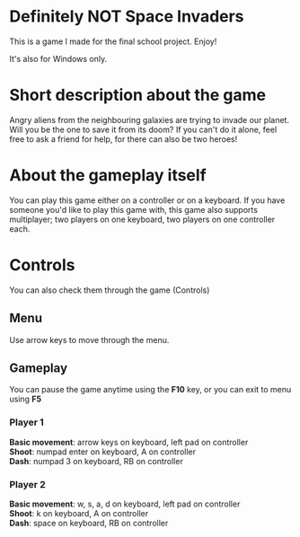 # Definitely NOT Space Invaders
This is a game I made for the final school project. Enjoy!

It's also for Windows only.

# Short description about the game
Angry aliens from the neighbouring galaxies are trying to invade our planet. Will you be the one to save it from its doom? If you can't do it alone, feel free to ask a friend for help, for there can also be two heroes!

# About the gameplay itself
You can play this game either on a controller or on a keyboard. If you have someone you'd like to play this game with, this game also supports multiplayer; two players on one keyboard, two players on one controller each.

# Controls
You can also check them through the game (Controls)

## Menu
Use arrow keys to move through the menu.

## Gameplay
You can pause the game anytime using the **F10** key, or you can exit to menu using **F5**

### Player 1
**Basic movement**: arrow keys on keyboard, left pad on controller <br>
**Shoot**: numpad enter on keyboard, A on controller <br>
**Dash**: numpad 3 on keyboard, RB on controller <br>

### Player 2
**Basic movement**: w, s, a, d on keyboard, left pad on controller <br>
**Shoot**: k on keyboard, A on controller <br>
**Dash**: space on keyboard, RB on controller <br>

